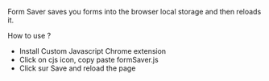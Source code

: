 Form Saver saves you forms into the browser local storage and then reloads it.

How to use ?

- Install Custom Javascript Chrome extension
- Click on cjs icon, copy paste formSaver.js
- Click sur Save and reload the page
